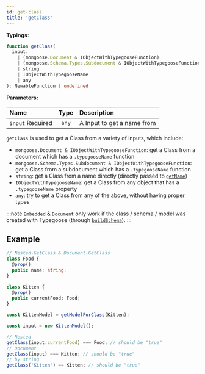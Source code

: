 ```yaml
---
id: get-class
title: 'getClass'
---
```


**Typings:**

```ts
function getClass(
  input:
    | (mongoose.Document & IObjectWithTypegooseFunction)
    | (mongoose.Schema.Types.Subdocument & IObjectWithTypegooseFunction)
    | string
    | IObjectWithTypegooseName
    | any
): NewableFunction | undefined
```

**Parameters:**

| Name                                                         | Type  | Description                |
| :----------------------------------------------------------- | :---: | :------------------------- |
| `input` <span class="badge badge--secondary">Required</span> | `any` | A Input to get a name from |

`getClass` is used to get a Class from a variety of inputs, which include:

- `mongoose.Document & IObjectWithTypegooseFunction`: get a Class from a document which has a `.typegooseName` function
- `mongoose.Schema.Types.Subdocument & IObjectWithTypegooseFunction`: get a Class from a subdocument which has a `.typegooseName` function
- `string`: get a Class from a name directly (directly passed to [`getName`](./getName.md))
- `IObjectWithTypegooseName`: get a Class from any object that has a `.typegooseName` property
- `any`: try to get a Class from any of the above, without having proper types

:::note
`Embedded` & `Document` only work if the class / schema / model was created with Typegoose (through [`buildSchema`](./buildSchema.md)).
:::

## Example

```ts
// Nested-GetClass & Document-GetClass
class Food {
  @prop()
  public name: string;
}

class Kitten {
  @prop()
  public currentFood: Food;
}

const KittenModel = getModelForClass(Kitten);

const input = new KittenModel();

// Nested
getClass(input.currentFood) === Food; // should be "true"
// Document
getClass(input) === Kitten; // should be "true"
// by string
getClass('Kitten') == Kitten; // should be "true"
```
